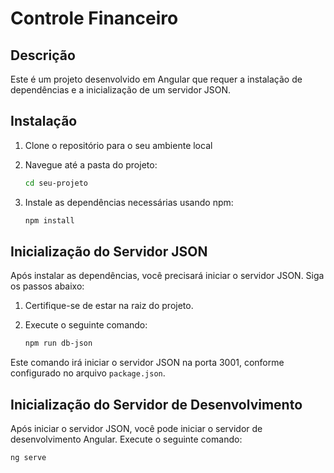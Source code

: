 # Controle Financeiro

## Descrição

Este é um projeto desenvolvido em Angular que requer a instalação de dependências e a inicialização de um servidor JSON.

## Instalação

1. Clone o repositório para o seu ambiente local

2. Navegue até a pasta do projeto:

   ```bash
   cd seu-projeto
   ```

3. Instale as dependências necessárias usando npm:

   ```bash
   npm install
   ```

## Inicialização do Servidor JSON

Após instalar as dependências, você precisará iniciar o servidor JSON. Siga os passos abaixo:

1. Certifique-se de estar na raiz do projeto.
2. Execute o seguinte comando:

   ```bash
   npm run db-json
   ```

Este comando irá iniciar o servidor JSON na porta 3001, conforme configurado no arquivo `package.json`.

## Inicialização do Servidor de Desenvolvimento

Após iniciar o servidor JSON, você pode iniciar o servidor de desenvolvimento Angular. Execute o seguinte comando:

```bash
ng serve
```
